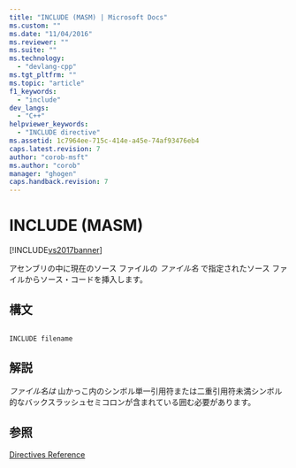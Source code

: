 ```yaml
---
title: "INCLUDE (MASM) | Microsoft Docs"
ms.custom: ""
ms.date: "11/04/2016"
ms.reviewer: ""
ms.suite: ""
ms.technology: 
  - "devlang-cpp"
ms.tgt_pltfrm: ""
ms.topic: "article"
f1_keywords: 
  - "include"
dev_langs: 
  - "C++"
helpviewer_keywords: 
  - "INCLUDE directive"
ms.assetid: 1c7964ee-715c-414e-a45e-74af93476eb4
caps.latest.revision: 7
author: "corob-msft"
ms.author: "corob"
manager: "ghogen"
caps.handback.revision: 7
---
```

# INCLUDE (MASM)
[!INCLUDE[vs2017banner](../../assembler/inline/includes/vs2017banner.md)]

アセンブリの中に現在のソース ファイルの  *ファイル名*  で指定されたソース ファイルからソース・コードを挿入します。  
  
## 構文  
  
```  
  
INCLUDE filename  
```  
  
## 解説  
 *ファイル名は* 山かっこ内のシンボル単一引用符または二重引用符未満シンボル的なバックスラッシュセミコロンが含まれている囲む必要があります。  
  
## 参照  
 [Directives Reference](../../assembler/masm/directives-reference.md)
